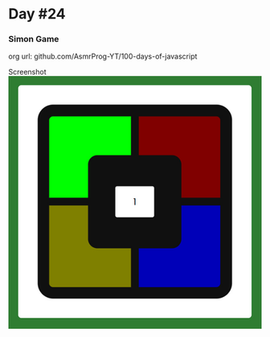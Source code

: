 # Day #24

### Simon Game
org url: github.com/AsmrProg-YT/100-days-of-javascript

Screenshot
![sc](./screenshot.jpg)

